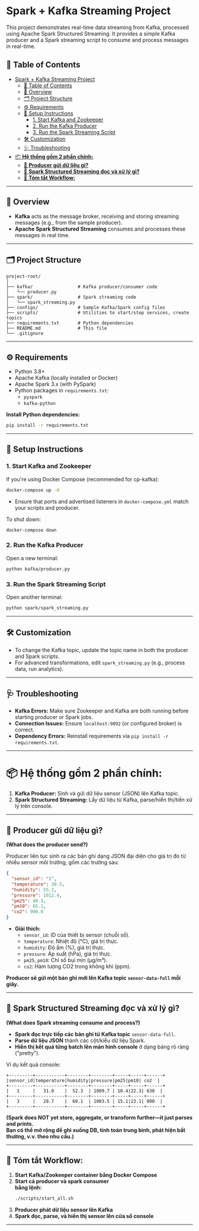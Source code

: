 # Spark + Kafka Streaming Project

This project demonstrates real-time data streaming from Kafka, processed using Apache Spark Structured Streaming. It provides a simple Kafka producer and a Spark streaming script to consume and process messages in real-time.

## 📄 Table of Contents

- [Spark + Kafka Streaming Project](#spark--kafka-streaming-project)
  - [📄 Table of Contents](#-table-of-contents)
  - [📝 Overview](#-overview)
  - [🗂️ Project Structure](#️-project-structure)
  - [⚙️ Requirements](#️-requirements)
  - [🚀 Setup Instructions](#-setup-instructions)
    - [1. Start Kafka and Zookeeper](#1-start-kafka-and-zookeeper)
    - [2. Run the Kafka Producer](#2-run-the-kafka-producer)
    - [3. Run the Spark Streaming Script](#3-run-the-spark-streaming-script)
  - [🛠️ Customization](#️-customization)
  - [🩺 Troubleshooting](#-troubleshooting)
- [📦 **Hệ thống gồm 2 phần chính:**](#-hệ-thống-gồm-2-phần-chính)
  - [🎯 **Producer gửi dữ liệu gì?**](#-producer-gửi-dữ-liệu-gì)
  - [🔎 **Spark Structured Streaming đọc và xử lý gì?**](#-spark-structured-streaming-đọc-và-xử-lý-gì)
  - [📝 **Tóm tắt Workflow:**](#-tóm-tắt-workflow)

---

## 📝 Overview

- **Kafka** acts as the message broker, receiving and storing streaming messages (e.g., from the sample producer).
- **Apache Spark Structured Streaming** consumes and processes these messages in real time.

---

## 🗂️ Project Structure

```
project-root/
│
├── kafka/                 # Kafka producer/consumer code
│   └── producer.py
├── spark/                 # Spark streaming code
│   └── spark_streaming.py
├── configs/               # Sample Kafka/Spark config files
├── scripts/               # Utilities to start/stop services, create topics
├── requirements.txt       # Python dependencies
├── README.md              # This file
└── .gitignore
```

---

## ⚙️ Requirements

- Python 3.8+
- Apache Kafka (locally installed or Docker)
- Apache Spark 3.x (with PySpark)
- Python packages in `requirements.txt`:
  - `pyspark`
  - `kafka-python`

**Install Python dependencies:**
```bash
pip install -r requirements.txt
```

---

## 🚀 Setup Instructions

### 1. Start Kafka and Zookeeper

If you're using Docker Compose (recommended for cp-kafka):

```bash
docker-compose up -d
```
- Ensure that ports and advertised listeners in `docker-compose.yml` match your scripts and producer.

To shut down:
```bash
docker-compose down
```


### 2. Run the Kafka Producer
Open a new terminal:
```bash
python kafka/producer.py
```

### 3. Run the Spark Streaming Script
Open another terminal:
```bash
python spark/spark_streaming.py
```

---

## 🛠️ Customization

- To change the Kafka topic, update the topic name in both the producer and Spark scripts.
- For advanced transformations, edit `spark_streaming.py` (e.g., process data, run analytics).

---

## 🩺 Troubleshooting

- **Kafka Errors:** Make sure Zookeeper and Kafka are both running before starting producer or Spark jobs.
- **Connection Issues:** Ensure `localhost:9092` (or configured broker) is correct.
- **Dependency Errors:** Reinstall requirements via `pip install -r requirements.txt`.

---

# 📦 **Hệ thống gồm 2 phần chính:**
1. **Kafka Producer:** Sinh và gửi dữ liệu sensor (JSON) lên Kafka topic.
2. **Spark Structured Streaming:** Lấy dữ liệu từ Kafka, parse/hiển thị/tiền xử lý trên console.

---

## 🎯 **Producer gửi dữ liệu gì?**  
**(What does the producer send?)**

Producer liên tục sinh ra các bản ghi dạng JSON đại diện cho giá trị đo từ nhiều sensor môi trường, gồm các trường sau:

```json
{
  "sensor_id": "1",
  "temperature": 30.5,
  "humidity": 55.2,
  "pressure": 1012.4,
  "pm25": 40.3,
  "pm10": 65.1,
  "co2": 900.0
}
```
- **Giải thích:**
  - `sensor_id`: ID của thiết bị sensor (chuỗi số).
  - `temperature`: Nhiệt độ (°C), giá trị thực.
  - `humidity`: Độ ẩm (%), giá trị thực.
  - `pressure`: Áp suất (hPa), giá trị thực.
  - `pm25`, `pm10`: Chỉ số bụi mịn (µg/m³).
  - `co2`: Hàm lượng CO2 trong không khí (ppm).

**Producer sẽ gửi một bản ghi mới lên Kafka topic `sensor-data-full` mỗi giây.**

---

## 🔎 **Spark Structured Streaming đọc và xử lý gì?**  
**(What does Spark streaming consume and process?)**

- **Spark đọc trực tiếp các bản ghi từ Kafka topic** `sensor-data-full`.
- **Parse dữ liệu JSON** thành các cột/kiểu dữ liệu Spark.
- **Hiển thị kết quả từng batch lên màn hình console** ở dạng bảng rõ ràng ("pretty").

Ví dụ kết quả console:
```
+---------+-----------+--------+--------+-----+-----+------+
|sensor_id|temperature|humidity|pressure|pm25|pm10| co2  |
+---------+-----------+--------+--------+-----+-----+------+
|   1     |   31.0    |  52.3  | 1009.7 | 10.4|22.3| 630  |
+---------+-----------+--------+--------+-----+-----+------+
|   3     |   28.7    |  60.1  | 1003.5 | 15.1|23.1| 800  |
+---------+-----------+--------+--------+-----+-----+------+
```

**(Spark does NOT yet store, aggregate, or transform further—it just parses and prints.  
Bạn có thể mở rộng để ghi xuống DB, tính toán trung bình, phát hiện bất thường, v.v. theo nhu cầu.)**

---

## 📝 **Tóm tắt Workflow:**

1. **Start Kafka/Zookeeper container bằng Docker Compose**
2. **Start cả producer và spark consumer  
   bằng lệnh:**  
   ```bash
   ./scripts/start_all.sh
   ```
3. **Producer phát dữ liệu sensor lên Kafka**  
4. **Spark đọc, parse, và hiển thị sensor lên cửa sổ console**

---
